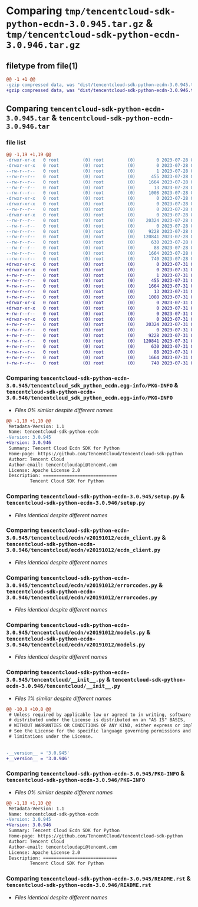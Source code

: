 # Comparing `tmp/tencentcloud-sdk-python-ecdn-3.0.945.tar.gz` & `tmp/tencentcloud-sdk-python-ecdn-3.0.946.tar.gz`

## filetype from file(1)

```diff
@@ -1 +1 @@
-gzip compressed data, was "dist/tencentcloud-sdk-python-ecdn-3.0.945.tar", last modified: Fri Jul 28 00:27:38 2023, max compression
+gzip compressed data, was "dist/tencentcloud-sdk-python-ecdn-3.0.946.tar", last modified: Mon Jul 31 00:25:38 2023, max compression
```

## Comparing `tencentcloud-sdk-python-ecdn-3.0.945.tar` & `tencentcloud-sdk-python-ecdn-3.0.946.tar`

### file list

```diff
@@ -1,19 +1,19 @@
-drwxr-xr-x   0 root         (0) root         (0)        0 2023-07-28 00:27:38.000000 tencentcloud-sdk-python-ecdn-3.0.945/
-drwxr-xr-x   0 root         (0) root         (0)        0 2023-07-28 00:27:38.000000 tencentcloud-sdk-python-ecdn-3.0.945/tencentcloud_sdk_python_ecdn.egg-info/
--rw-r--r--   0 root         (0) root         (0)        1 2023-07-28 00:27:38.000000 tencentcloud-sdk-python-ecdn-3.0.945/tencentcloud_sdk_python_ecdn.egg-info/dependency_links.txt
--rw-r--r--   0 root         (0) root         (0)      455 2023-07-28 00:27:38.000000 tencentcloud-sdk-python-ecdn-3.0.945/tencentcloud_sdk_python_ecdn.egg-info/SOURCES.txt
--rw-r--r--   0 root         (0) root         (0)     1664 2023-07-28 00:27:38.000000 tencentcloud-sdk-python-ecdn-3.0.945/tencentcloud_sdk_python_ecdn.egg-info/PKG-INFO
--rw-r--r--   0 root         (0) root         (0)       13 2023-07-28 00:27:38.000000 tencentcloud-sdk-python-ecdn-3.0.945/tencentcloud_sdk_python_ecdn.egg-info/top_level.txt
--rw-r--r--   0 root         (0) root         (0)     1008 2023-07-28 00:27:37.000000 tencentcloud-sdk-python-ecdn-3.0.945/setup.py
-drwxr-xr-x   0 root         (0) root         (0)        0 2023-07-28 00:27:38.000000 tencentcloud-sdk-python-ecdn-3.0.945/tencentcloud/
-drwxr-xr-x   0 root         (0) root         (0)        0 2023-07-28 00:27:38.000000 tencentcloud-sdk-python-ecdn-3.0.945/tencentcloud/ecdn/
--rw-r--r--   0 root         (0) root         (0)        0 2023-07-28 00:27:37.000000 tencentcloud-sdk-python-ecdn-3.0.945/tencentcloud/ecdn/__init__.py
-drwxr-xr-x   0 root         (0) root         (0)        0 2023-07-28 00:27:38.000000 tencentcloud-sdk-python-ecdn-3.0.945/tencentcloud/ecdn/v20191012/
--rw-r--r--   0 root         (0) root         (0)    20324 2023-07-28 00:27:37.000000 tencentcloud-sdk-python-ecdn-3.0.945/tencentcloud/ecdn/v20191012/ecdn_client.py
--rw-r--r--   0 root         (0) root         (0)        0 2023-07-28 00:27:37.000000 tencentcloud-sdk-python-ecdn-3.0.945/tencentcloud/ecdn/v20191012/__init__.py
--rw-r--r--   0 root         (0) root         (0)     9228 2023-07-28 00:27:37.000000 tencentcloud-sdk-python-ecdn-3.0.945/tencentcloud/ecdn/v20191012/errorcodes.py
--rw-r--r--   0 root         (0) root         (0)   120841 2023-07-28 00:27:37.000000 tencentcloud-sdk-python-ecdn-3.0.945/tencentcloud/ecdn/v20191012/models.py
--rw-r--r--   0 root         (0) root         (0)      630 2023-07-28 00:27:37.000000 tencentcloud-sdk-python-ecdn-3.0.945/tencentcloud/__init__.py
--rw-r--r--   0 root         (0) root         (0)       88 2023-07-28 00:27:38.000000 tencentcloud-sdk-python-ecdn-3.0.945/setup.cfg
--rw-r--r--   0 root         (0) root         (0)     1664 2023-07-28 00:27:38.000000 tencentcloud-sdk-python-ecdn-3.0.945/PKG-INFO
--rw-r--r--   0 root         (0) root         (0)      740 2023-07-28 00:27:37.000000 tencentcloud-sdk-python-ecdn-3.0.945/README.rst
+drwxr-xr-x   0 root         (0) root         (0)        0 2023-07-31 00:25:38.000000 tencentcloud-sdk-python-ecdn-3.0.946/
+drwxr-xr-x   0 root         (0) root         (0)        0 2023-07-31 00:25:38.000000 tencentcloud-sdk-python-ecdn-3.0.946/tencentcloud_sdk_python_ecdn.egg-info/
+-rw-r--r--   0 root         (0) root         (0)        1 2023-07-31 00:25:38.000000 tencentcloud-sdk-python-ecdn-3.0.946/tencentcloud_sdk_python_ecdn.egg-info/dependency_links.txt
+-rw-r--r--   0 root         (0) root         (0)      455 2023-07-31 00:25:38.000000 tencentcloud-sdk-python-ecdn-3.0.946/tencentcloud_sdk_python_ecdn.egg-info/SOURCES.txt
+-rw-r--r--   0 root         (0) root         (0)     1664 2023-07-31 00:25:38.000000 tencentcloud-sdk-python-ecdn-3.0.946/tencentcloud_sdk_python_ecdn.egg-info/PKG-INFO
+-rw-r--r--   0 root         (0) root         (0)       13 2023-07-31 00:25:38.000000 tencentcloud-sdk-python-ecdn-3.0.946/tencentcloud_sdk_python_ecdn.egg-info/top_level.txt
+-rw-r--r--   0 root         (0) root         (0)     1008 2023-07-31 00:25:38.000000 tencentcloud-sdk-python-ecdn-3.0.946/setup.py
+drwxr-xr-x   0 root         (0) root         (0)        0 2023-07-31 00:25:38.000000 tencentcloud-sdk-python-ecdn-3.0.946/tencentcloud/
+drwxr-xr-x   0 root         (0) root         (0)        0 2023-07-31 00:25:38.000000 tencentcloud-sdk-python-ecdn-3.0.946/tencentcloud/ecdn/
+-rw-r--r--   0 root         (0) root         (0)        0 2023-07-31 00:25:38.000000 tencentcloud-sdk-python-ecdn-3.0.946/tencentcloud/ecdn/__init__.py
+drwxr-xr-x   0 root         (0) root         (0)        0 2023-07-31 00:25:38.000000 tencentcloud-sdk-python-ecdn-3.0.946/tencentcloud/ecdn/v20191012/
+-rw-r--r--   0 root         (0) root         (0)    20324 2023-07-31 00:25:38.000000 tencentcloud-sdk-python-ecdn-3.0.946/tencentcloud/ecdn/v20191012/ecdn_client.py
+-rw-r--r--   0 root         (0) root         (0)        0 2023-07-31 00:25:38.000000 tencentcloud-sdk-python-ecdn-3.0.946/tencentcloud/ecdn/v20191012/__init__.py
+-rw-r--r--   0 root         (0) root         (0)     9228 2023-07-31 00:25:38.000000 tencentcloud-sdk-python-ecdn-3.0.946/tencentcloud/ecdn/v20191012/errorcodes.py
+-rw-r--r--   0 root         (0) root         (0)   120841 2023-07-31 00:25:38.000000 tencentcloud-sdk-python-ecdn-3.0.946/tencentcloud/ecdn/v20191012/models.py
+-rw-r--r--   0 root         (0) root         (0)      630 2023-07-31 00:25:38.000000 tencentcloud-sdk-python-ecdn-3.0.946/tencentcloud/__init__.py
+-rw-r--r--   0 root         (0) root         (0)       88 2023-07-31 00:25:38.000000 tencentcloud-sdk-python-ecdn-3.0.946/setup.cfg
+-rw-r--r--   0 root         (0) root         (0)     1664 2023-07-31 00:25:38.000000 tencentcloud-sdk-python-ecdn-3.0.946/PKG-INFO
+-rw-r--r--   0 root         (0) root         (0)      740 2023-07-31 00:25:38.000000 tencentcloud-sdk-python-ecdn-3.0.946/README.rst
```

### Comparing `tencentcloud-sdk-python-ecdn-3.0.945/tencentcloud_sdk_python_ecdn.egg-info/PKG-INFO` & `tencentcloud-sdk-python-ecdn-3.0.946/tencentcloud_sdk_python_ecdn.egg-info/PKG-INFO`

 * *Files 0% similar despite different names*

```diff
@@ -1,10 +1,10 @@
 Metadata-Version: 1.1
 Name: tencentcloud-sdk-python-ecdn
-Version: 3.0.945
+Version: 3.0.946
 Summary: Tencent Cloud Ecdn SDK for Python
 Home-page: https://github.com/TencentCloud/tencentcloud-sdk-python
 Author: Tencent Cloud
 Author-email: tencentcloudapi@tencent.com
 License: Apache License 2.0
 Description: ============================
         Tencent Cloud SDK for Python
```

### Comparing `tencentcloud-sdk-python-ecdn-3.0.945/setup.py` & `tencentcloud-sdk-python-ecdn-3.0.946/setup.py`

 * *Files identical despite different names*

### Comparing `tencentcloud-sdk-python-ecdn-3.0.945/tencentcloud/ecdn/v20191012/ecdn_client.py` & `tencentcloud-sdk-python-ecdn-3.0.946/tencentcloud/ecdn/v20191012/ecdn_client.py`

 * *Files identical despite different names*

### Comparing `tencentcloud-sdk-python-ecdn-3.0.945/tencentcloud/ecdn/v20191012/errorcodes.py` & `tencentcloud-sdk-python-ecdn-3.0.946/tencentcloud/ecdn/v20191012/errorcodes.py`

 * *Files identical despite different names*

### Comparing `tencentcloud-sdk-python-ecdn-3.0.945/tencentcloud/ecdn/v20191012/models.py` & `tencentcloud-sdk-python-ecdn-3.0.946/tencentcloud/ecdn/v20191012/models.py`

 * *Files identical despite different names*

### Comparing `tencentcloud-sdk-python-ecdn-3.0.945/tencentcloud/__init__.py` & `tencentcloud-sdk-python-ecdn-3.0.946/tencentcloud/__init__.py`

 * *Files 1% similar despite different names*

```diff
@@ -10,8 +10,8 @@
 # Unless required by applicable law or agreed to in writing, software
 # distributed under the License is distributed on an "AS IS" BASIS,
 # WITHOUT WARRANTIES OR CONDITIONS OF ANY KIND, either express or implied.
 # See the License for the specific language governing permissions and
 # limitations under the License.
 
 
-__version__ = '3.0.945'
+__version__ = '3.0.946'
```

### Comparing `tencentcloud-sdk-python-ecdn-3.0.945/PKG-INFO` & `tencentcloud-sdk-python-ecdn-3.0.946/PKG-INFO`

 * *Files 0% similar despite different names*

```diff
@@ -1,10 +1,10 @@
 Metadata-Version: 1.1
 Name: tencentcloud-sdk-python-ecdn
-Version: 3.0.945
+Version: 3.0.946
 Summary: Tencent Cloud Ecdn SDK for Python
 Home-page: https://github.com/TencentCloud/tencentcloud-sdk-python
 Author: Tencent Cloud
 Author-email: tencentcloudapi@tencent.com
 License: Apache License 2.0
 Description: ============================
         Tencent Cloud SDK for Python
```

### Comparing `tencentcloud-sdk-python-ecdn-3.0.945/README.rst` & `tencentcloud-sdk-python-ecdn-3.0.946/README.rst`

 * *Files identical despite different names*

